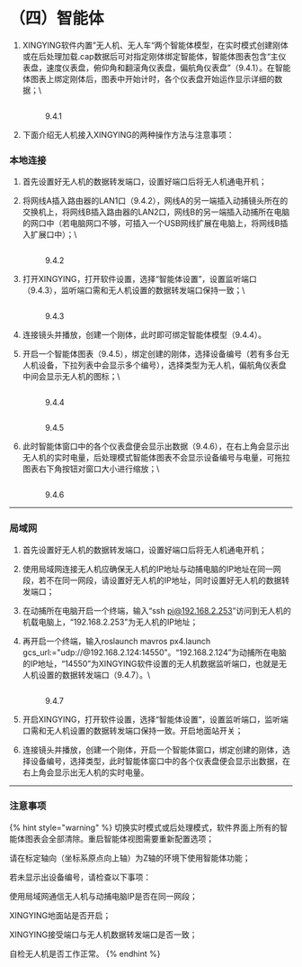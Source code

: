 # （四）智能体

1.  XINGYING软件内置”无人机、无人车“两个智能体模型，在实时模式创建刚体或在后处理加载.cap数据后可对指定刚体绑定智能体，智能体图表包含“主仪表盘，速度仪表盘，俯仰角和翻滚角仪表盘，偏航角仪表盘”（9.4.1）。在智能体图表上绑定刚体后，图表中开始计时，各个仪表盘开始运作显示详细的数据；\


    <figure><img src="../.gitbook/assets/image (229).png" alt=""><figcaption><p>9.4.1</p></figcaption></figure>
2. 下面介绍无人机接入XINGYING的两种操作方法与注意事项：

### **本地连接**

1. 首先设置好无人机的数据转发端口，设置好端口后将无人机通电开机；
2.  将网线A插入路由器的LAN1口（9.4.2），网线A的另一端插入动捕镜头所在的交换机上，将网线B插入路由器的LAN2口，网线B的另一端插入动捕所在电脑的网口中（若电脑网口不够，可插入一个USB网线扩展在电脑上，将网线B插入扩展口中）；\


    <figure><img src="../.gitbook/assets/image (230).png" alt=""><figcaption><p>9.4.2</p></figcaption></figure>
3.  打开XINGYING，打开软件设置，选择“智能体设置”，设置监听端口（9.4.3），监听端口需和无人机设置的数据转发端口保持一致；\


    <figure><img src="../.gitbook/assets/image (231).png" alt=""><figcaption><p>9.4.3</p></figcaption></figure>
4. 连接镜头并播放，创建一个刚体，此时即可绑定智能体模型（9.4.4）。
5.  开启一个智能体图表（9.4.5），绑定创建的刚体，选择设备编号（若有多台无人机设备，下拉列表中会显示多个编号），选择类型为无人机，偏航角仪表盘中间会显示无人机的图标；\


    <figure><img src="../.gitbook/assets/image (235).png" alt=""><figcaption><p>9.4.4</p></figcaption></figure>



    <figure><img src="../.gitbook/assets/image (233).png" alt=""><figcaption><p>9.4.5</p></figcaption></figure>
6.  此时智能体窗口中的各个仪表盘便会显示出数据（9.4.6），在右上角会显示出无人机的实时电量，后处理模式智能体图表不会显示设备编号与电量，可拖拉图表右下角按钮对窗口大小进行缩放；\


    <figure><img src="../.gitbook/assets/image (236).png" alt=""><figcaption><p>9.4.6</p></figcaption></figure>



***

### **局域网**

1. 首先设置好无人机的数据转发端口，设置好端口后将无人机通电开机；
2. 使用局域网连接无人机应确保无人机的IP地址与动捕电脑的IP地址在同一网段，若不在同一网段，请设置好无人机的IP地址，同时设置好无人机的数据转发端口；
3. 在动捕所在电脑开启一个终端，输入“ssh pi@192.168.2.253”访问到无人机的机载电脑上，“192.168.2.253”为无人机的IP地址；
4.  再开启一个终端，输入roslaunch mavros px4.launch gcs\_url:="udp://@192.168.2.124:14550"。“192.168.2.124”为动捕所在电脑的IP地址，“14550”为XINGYING软件设置的无人机数据监听端口，也就是无人机设置的数据转发端口（9.4.7）。\


    <figure><img src="../.gitbook/assets/image (237).png" alt=""><figcaption><p>9.4.7</p></figcaption></figure>
5. 开启XINGYING，打开软件设置，选择“智能体设置”，设置监听端口，监听端口需和无人机设置的数据转发端口保持一致。开启地面站开关；
6. 连接镜头并播放，创建一个刚体，开启一个智能体窗口，绑定创建的刚体，选择设备编号，选择类型，此时智能体窗口中的各个仪表盘便会显示出数据，在右上角会显示出无人机的实时电量。



***

### 注意事项

{% hint style="warning" %}
切换实时模式或后处理模式，软件界面上所有的智能体图表会全部清除。重启智能体视图需要重新配置选项；

请在标定轴向（坐标系原点向上轴）为Z轴的环境下使用智能体功能；

若未显示出设备编号，请检查以下事项：

使用局域网通信无人机与动捕电脑IP是否在同一网段；

XINGYING地面站是否开启；

XINGYING接受端口与无人机数据转发端口是否一致；

自检无人机是否工作正常。
{% endhint %}

